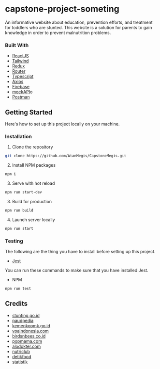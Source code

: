 # capstone-project-someting

An informative website about education, prevention efforts, and treatment for toddlers who are stunted. This website is a solution for parents to gain knowledge in order to prevent malnutrition problems. 

### Built With

* [ReactJS](https://reactjs.org/)
* [Tailwind](https://tailwindcss.com/)
* [Redux](https://redux.js.org/)
* [Router](https://reactrouter.com/)
* [Typescript](https://www.typescriptlang.org/)
* [Axios](https://www.npmjs.com/package/react-axios)
* [Firebase](https://firebase.google.com/)
* [mockAPI](https://mockapi.io/)o
* [Postman](https://www.postman.cm/)

## Getting Started

Here's how to set up this project locally on your machine.

### Installation

1. Clone the repository
```sh
git clone https://github.com/AtanMegis/CapstoneMegis.git
```
2. Install NPM packages
```sh
npm i
```
3. Serve with hot reload
```sh
npm run start-dev
```
3. Build for production
```sh
npm run build
```
4. Launch server locally
```sh
npm run start
```

### Testing

The following are the thing you have to install before setting up this project.

* [Jest](https://jestjs.io/)

You can run these commands to make sure that you have installed Jest.

* NPM
```sh
npm run test
```


## Credits

* [stunting.go.id](https://stunting.go.id/)
* [paudpedia](https://paudpedia.kemdikbud.go.id/)
* [kemenkopmk.go.id](https://www.kemenkopmk.go.id/)
* [voaindonesia.com](https://www.voaindonesia.com/)
* [birdsnbees.co.id](https://www.birdsnbees.co.id/)
* [popmama.com](https://www.https://www.popmama.com//)
* [alodokter.com](https://www.alodokter.com/)
* [nutriclub](https://www.nutriclub.co.id/)
* [detikfood](https://food.detik.com/)
* [statistik](https://statistik.jakarta.go.id/)
